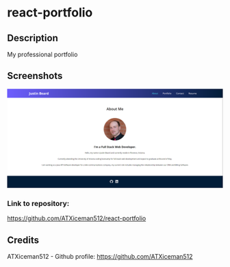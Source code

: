 # react-portfolio

## Description
My professional portfolio

## Screenshots
![Index.html example screenshot](./src/assets/images/portfolio_image.PNG "Index.html example screenshot")

### Link to repository: 
https://github.com/ATXiceman512/react-portfolio

## Credits
ATXiceman512 - Github profile: https://github.com/ATXiceman512